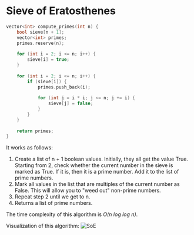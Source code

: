 # Sieve of Eratosthenes

```cpp
vector<int> compute_primes(int n) {
    bool sieve[n + 1];
    vector<int> primes;
    primes.reserve(n);
    
    for (int i = 2; i <= n; i++) {
        sieve[i] = true;
    }
 
    for (int i = 2; i <= n; i++) {
        if (sieve[i]) {
            primes.push_back(i);
            
            for (int j = i * i; j <= n; j += i) {
                sieve[j] = false;
            }
        }
    }
    
    return primes;
}
```

It works as follows:

1. Create a list of n + 1 boolean values. Initially, they all get the value True.
Starting from 2, check whether the current number in the sieve is marked as True. If it is, then it is a prime number. Add it to the list of prime numbers.
2. Mark all values in the list that are multiples of the current number as False. This will allow you to "weed out" non-prime numbers.
3. Repeat step 2 until we get to n.
4. Returns a list of prime numbers.

The time complexity of this algorithm is *O(n log log n)*.

Visualization of this algorithm:
![SoE](https://brestprog.by/topics/primesieve/eratosthenes.gif)
